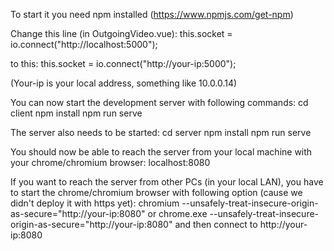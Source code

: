 To start it you need npm installed (https://www.npmjs.com/get-npm)

Change this line (in OutgoingVideo.vue):
this.socket = io.connect("http://localhost:5000");

to this: 
this.socket = io.connect("http://your-ip:5000");

(Your-ip is your local address, something like 10.0.0.14)

You can now start the development server with following commands:
    cd client
    npm install
    npm run serve

The server also needs to be started:
    cd server
    npm install
    npm run serve




You should now be able to reach the server from your local machine with your chrome/chromium browser:
localhost:8080

If you want to reach the server from other PCs (in your local LAN), you have to start the chrome/chromium browser with following option (cause we didn't deploy it with https yet):
chromium --unsafely-treat-insecure-origin-as-secure="http://your-ip:8080"
or
chrome.exe --unsafely-treat-insecure-origin-as-secure="http://your-ip:8080"
and then connect to http://your-ip:8080